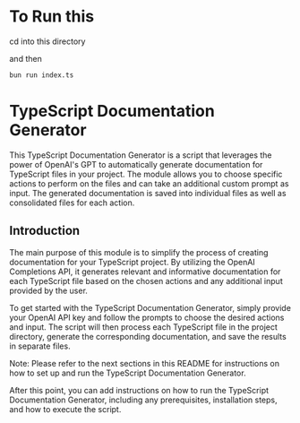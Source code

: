# To Run this 
cd into this directory 

and then 
```bash
bun run index.ts
```



# TypeScript Documentation Generator
This TypeScript Documentation Generator is a script that leverages the power of OpenAI's GPT to automatically generate documentation for TypeScript files in your project. The module allows you to choose specific actions to perform on the files and can take an additional custom prompt as input. The generated documentation is saved into individual files as well as consolidated files for each action.

## Introduction
The main purpose of this module is to simplify the process of creating documentation for your TypeScript project. By utilizing the OpenAI Completions API, it generates relevant and informative documentation for each TypeScript file based on the chosen actions and any additional input provided by the user.

To get started with the TypeScript Documentation Generator, simply provide your OpenAI API key and follow the prompts to choose the desired actions and input. The script will then process each TypeScript file in the project directory, generate the corresponding documentation, and save the results in separate files.

Note: Please refer to the next sections in this README for instructions on how to set up and run the TypeScript Documentation Generator.

After this point, you can add instructions on how to run the TypeScript Documentation Generator, including any prerequisites, installation steps, and how to execute the script.